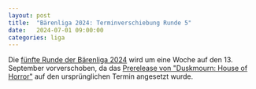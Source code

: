 ```yaml
---
layout: post
title:  "Bärenliga 2024: Terminverschiebung Runde 5"
date:   2024-07-01 09:00:00
categories: liga
---
```

Die [fünfte Runde der Bärenliga 2024](/event/2024-09-13-liga) wird um eine Woche auf den 13. September vorverschoben,
da das [Prerelease von "Duskmourn: House of Horror"](/event/2024-09-20-prerelease-dsk) auf den ursprünglichen Termin angesetzt wurde.